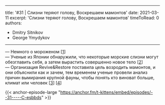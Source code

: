 
---
title: '#31 | Cлизни теряют голову, Воскрешаем мамонтов'
date: 2021-03-11
excerpt: 'Cлизни теряют голову, Воскрешаем мамонтов'
timeToRead: 0
authors:
  - Dmitry Sitnikov
  - George Ymydykov
---

— Немного о мороженом [[1](http://no.url)]<br/>
— Ученые из Японии обнаружили, что некоторые морские слизни могут обезглавить себя, а затем вырастить совершенно новое тело  [[2](https://www.theguardian.com/environment/2021/mar/08/keep-your-head-the-self-decapitating-sea-slugs-that-regrow-their-bodies-hearts-and-all)]<br/>
— Организация Revive&Restore поставила цель возродить мамонтов, и они объяснили как и зачем, тем временем ученые провели анализ причин вымирания крупной фауны, чтобы понять кто виноват больше, климат или человек [[3](https://reviverestore.org/projects/woolly-mammoth/)] [[4](https://theness.com/neurologicablog/index.php/humans-and-megafauna-extinction/)]

{{< anchor-episode-large "https://anchor.fm/t-kittens/embed/episodes/--31-----C-esbbds" >}}
